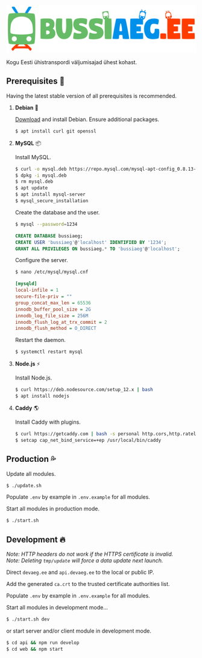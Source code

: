 ![Bussiaeg.ee logo](https://raw.githubusercontent.com/karlkoorna/bussiaeg/master/web/public/assets/logo-single.svg?sanitize=true)

Kogu Eesti ühistranspordi väljumisajad ühest kohast.

## Prerequisites :open_book:

Having the latest stable version of all prerequisites is recommended.

1. **Debian** :penguin:
	
	[Download](https://www.debian.org/distrib/) and install Debian. Ensure additional packages.
	
	```bash
	$ apt install curl git openssl
	```

2. **MySQL** :package:
	
	Install MySQL.
	
	```bash
	$ curl -o mysql.deb https://repo.mysql.com/mysql-apt-config_0.8.13-1_all.deb
	$ dpkg -i mysql.deb
	$ rm mysql.deb
	$ apt update
	$ apt install mysql-server
	$ mysql_secure_installation
	```
	
	Create the database and the user.
	
	```bash
	$ mysql --password=1234
	```
	
	```sql
	CREATE DATABASE bussiaeg;
	CREATE USER 'bussiaeg'@'localhost' IDENTIFIED BY '1234';
	GRANT ALL PRIVILEGES ON bussiaeg.* TO 'bussiaeg'@'localhost';
	```
	
	Configure the server.
	
	```bash
	$ nano /etc/mysql/mysql.cnf
	```
	
	```ini
	[mysqld]
	local-infile = 1
	secure-file-priv = ""
	group_concat_max_len = 65536
	innodb_buffer_pool_size = 2G
	innodb_log_file_size = 256M
	innodb_flush_log_at_trx_commit = 2
	innodb_flush_method = O_DIRECT
	```
	
	Restart the daemon.
	
	```bash
	$ systemctl restart mysql
	```

3. **Node.js** :zap:
	
	Install Node.js.
	
	```bash
	$ curl https://deb.nodesource.com/setup_12.x | bash
	$ apt install nodejs
	```

4. **Caddy** :earth_americas:
	
	Install Caddy with plugins.
	
	```bash
	$ curl https://getcaddy.com | bash -s personal http.cors,http.ratelimit,http.expires
	$ setcap cap_net_bind_service=+ep /usr/local/bin/caddy
	```

## Production :sweat_drops:

Update all modules.

```bash
$ ./update.sh
```

Populate `.env` by example in `.env.example` for all modules.

Start all modules in production mode.

```bash
$ ./start.sh
```

## Development :fire:

*Note: HTTP headers do not work if the HTTPS certificate is invalid.*\
*Note: Deleting `tmp/update` will force a data update next launch.*

Direct `devaeg.ee` and `api.devaeg.ee` to the local or public IP.

Add the generated `ca.crt` to the trusted certificate authorities list.

Populate `.env` by example in `.env.example` for all modules.

Start all modules in development mode...

```bash
$ ./start.sh dev
```

or start server and/or client module in development mode.

```bash
$ cd api && npm run develop
$ cd web && npm start
```
